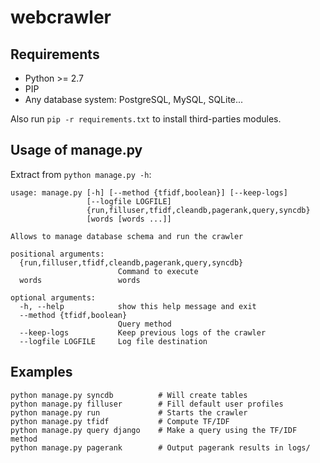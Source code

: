 webcrawler
==========

Requirements
------------

 - Python >= 2.7
 - PIP
 - Any database system: PostgreSQL, MySQL, SQLite...

Also run `pip -r requirements.txt` to install third-parties modules.

Usage of manage.py
------------------

Extract from `python manage.py -h`:

    usage: manage.py [-h] [--method {tfidf,boolean}] [--keep-logs]
                     [--logfile LOGFILE]
                     {run,filluser,tfidf,cleandb,pagerank,query,syncdb}
                     [words [words ...]]

    Allows to manage database schema and run the crawler

    positional arguments:
      {run,filluser,tfidf,cleandb,pagerank,query,syncdb}
                            Command to execute
      words                 words

    optional arguments:
      -h, --help            show this help message and exit
      --method {tfidf,boolean}
                            Query method
      --keep-logs           Keep previous logs of the crawler
      --logfile LOGFILE     Log file destination


Examples
--------

    python manage.py syncdb          # Will create tables
    python manage.py filluser        # Fill default user profiles
    python manage.py run             # Starts the crawler
    python manage.py tfidf           # Compute TF/IDF
    python manage.py query django    # Make a query using the TF/IDF method
    python manage.py pagerank        # Output pagerank results in logs/